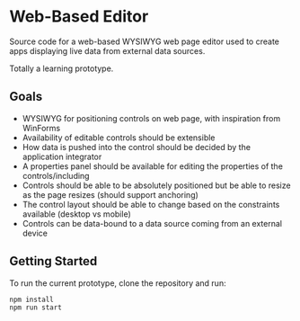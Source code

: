 # Web-Based Editor

Source code for a web-based WYSIWYG web page editor used to create apps displaying live data from external data sources.

Totally a learning prototype.

## Goals

- WYSIWYG for positioning controls on web page, with inspiration from WinForms
- Availability of editable controls should be extensible
- How data is pushed into the control should be decided by the application integrator
- A properties panel should be available for editing the properties of the controls/including
- Controls should be able to be absolutely positioned but be able to resize as the page resizes (should support anchoring)
- The control layout should be able to change based on the constraints available (desktop vs mobile)
- Controls can be data-bound to a data source coming from an external device

## Getting Started

To run the current prototype, clone the repository and run:

```bash
npm install
npm run start
```
